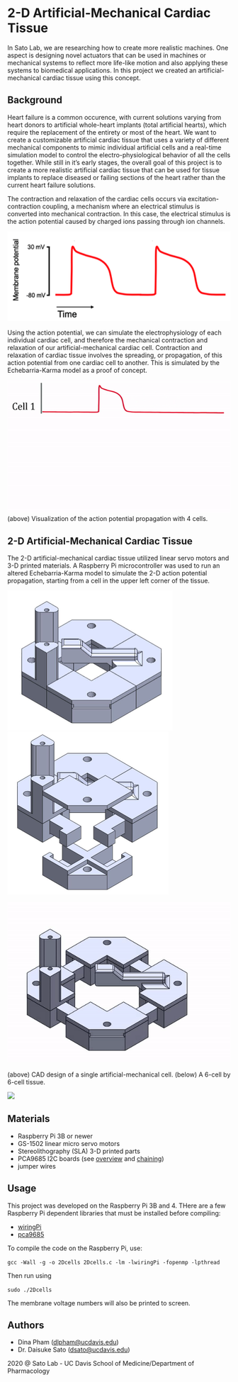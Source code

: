 # 2-D Artificial-Mechanical Cardiac Tissue
In Sato Lab, we are researching how to create more realistic machines. One aspect is designing novel actuators that can be used in machines or mechanical systems to reflect more life-like motion and also applying these systems to biomedical applications. In this project we created an artificial-mechanical cardiac tissue using this concept.

## Background
Heart failure is a common occurence, with current solutions varying from heart donors to artificial whole-heart implants (total artificial hearts), which require the replacement of the entirety or most of the heart. We want to create a customizable artificial cardiac tissue that uses a variety of different mechanical components to mimic individual artificial cells and a real-time simulation model to control the electro-physiological behavior of all the cells together. While still in it’s early stages, the overall goal of this project is to create a more realistic artificial cardiac tissue that can be used for tissue implants to replace diseased or failing sections of the heart rather than the current heart failure solutions.

The contraction and relaxation of the cardiac cells occurs via excitation-contraction coupling, a mechanism where an electrical stimulus is converted into mechanical contraction. In this case, the electrical stimulus is the action potential caused by charged ions passing through ion channels. 

<img src="https://github.com/dinalehienpham/2DArtificialMechanicalCardiacTissue/blob/main/images/actionpotential.png">

Using the action potential, we can simulate the electrophysiology of each individual cardiac cell, and therefore the mechanical contraction and relaxation of our artificial-mechanical cardiac cell. Contraction and relaxation of cardiac tissue involves the spreading, or propagation, of this action potential from one cardiac cell to another. This is simulated by the Echebarria-Karma model as a proof of concept.

<img src="https://github.com/dinalehienpham/2DArtificialMechanicalCardiacTissue/blob/main/images/actionpotentialpropagation.gif">
(above) Visualization of the action potential propagation with 4 cells.

## 2-D Artificial-Mechanical Cardiac Tissue
The 2-D artificial-mechanical cardiac tissue utilized linear servo motors and 3-D printed materials. A Raspberry Pi microcontroller was used to run an altered Echebarria-Karma model to simulate the 2-D action potential propagation, starting from a cell in the upper left corner of the tissue.

<img src="https://github.com/dinalehienpham/2DArtificialMechanicalCardiacTissue/blob/main/images/CAD.JPG" width="373" height="316"/> <img src="https://github.com/dinalehienpham/2DArtificialMechanicalCardiacTissue/blob/main/images/CADexploded.JPG" width="363" height="368"/>

<img src="https://github.com/dinalehienpham/2DArtificialMechanicalCardiacTissue/blob/main/images/CADmove.gif">

(above) CAD design of a single artificial-mechanical cell. (below) A 6-cell by 6-cell tissue.

<img src="https://github.com/dinalehienpham/2DArtificialMechanicalCardiacTissue/blob/main/images/6x6cells.gif">

## Materials
* Raspberry Pi 3B or newer
* GS-1502 linear micro servo motors
* Stereolithography (SLA) 3-D printed parts
* PCA9685 I2C boards (see [overview](https://learn.adafruit.com/adafruit-16-channel-servo-driver-with-raspberry-pi/overview) and [chaining](https://learn.adafruit.com/16-channel-pwm-servo-driver/chaining-drivers))
* jumper wires

## Usage
This project was developed on the Raspberry Pi 3B and 4. THere are a few Raspberry Pi dependent libraries that must be installed before compiling: 
* [wiringPi](http://wiringpi.com/)
* [pca9685](https://github.com/Reinbert/pca9685)

To compile the code on the Raspberry Pi, use:

`gcc -Wall -g -o 2Dcells 2Dcells.c -lm -lwiringPi -fopenmp -lpthread`

Then run using 

`sudo ./2Dcells`

The membrane voltage numbers will also be printed to screen.

## Authors
* Dina Pham (dlpham@ucdavis.edu)
* Dr. Daisuke Sato (dsato@ucdavis.edu)

2020 @ Sato Lab - UC Davis School of Medicine/Department of Pharmacology
